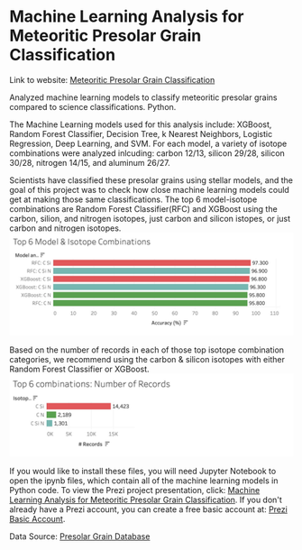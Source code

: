 # Machine Learning Analysis for Meteoritic Presolar Grain Classification

Link to website: [Meteoritic Presolar Grain Classification](https://dianess.github.io/meteorite-classification/)

Analyzed machine learning models to classify meteoritic presolar grains compared to science classifications. Python.

The Machine Learning models used for this analysis include: XGBoost, Random Forest Classifier, Decision Tree, k Nearest Neighbors, Logistic Regression, Deep Learning, and SVM. For each model, a variety of isotope combinations were analyzed inlcuding: carbon 12/13, silicon 29/28, silicon 30/28, nitrogen 14/15, and aluminum 26/27.

Scientists have classified these presolar grains using stellar models, and the goal of this project was to check how close machine learning models could get at making those same classifications. The top 6 model-isotope combinations are Random Forest Classifier(RFC) and XGBoost using the carbon, silion, and nitrogen isotopes, just carbon and silicon istopes, or just carbon and nitrogen isotopes. <img src="/machine learning files/assets/images/Top_6_ML_Model_Isotope_Combinations.jpg" alt="Top 6 ML Model Isotope Combinations">

Based on the number of records in each of those top isotope combination categories, we recommend using the carbon & silicon isotopes with either Random Forest Classifier or XGBoost. <img src="/machine learning files/assets/images/Top6combos_number_of_records.jpg" alt="Top 6 combinations: Number of Records">

If you would like to install these files, you will need Jupyter Notebook to open the ipynb files, which contain all of the machine learning models in Python code. To view the Prezi project presentation, click: [Machine Learning Analysis for Meteoritic Presolar Grain Classification](https://prezi.com/view/lsPIz30stoGdFEnZHKBo/). If you don't already have a Prezi account, you can create a free basic account at: [Prezi Basic Account](https://prezi.com/pricing/?click_source=logged_element&page_location=header&element_text=get_started).

Data Source: [Presolar Grain Database](https://presolar.physics.wustl.edu/presolar-grain-database/)
